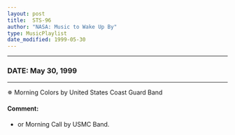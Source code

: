 ```yaml
---
layout: post
title:  STS-96
author: "NASA: Music to Wake Up By"
type: MusicPlaylist
date_modified: 1999-05-30
---
```


----
### DATE: May 30, 1999
----
✵ Morning Colors by United States Coast Guard Band

#### Comment:
* or Morning Call by USMC Band.
